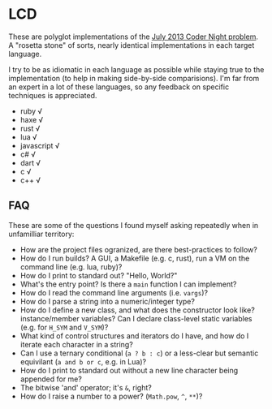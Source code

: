 # LCD

These are polyglot implementations of the [July 2013 Coder Night problem](https://gist.github.com/ambethia/5960316). A "rosetta stone" of sorts, nearly identical implementations in each target language.

I try to be as idiomatic in each language as possible while staying true to the implementation (to help in making side-by-side comparisions). I'm far from an expert in a lot of these languages, so any feedback on specific techniques is appreciated.

* ruby √
* haxe √
* rust √
* lua √
* javascript √
* c# √
* dart √
* c √
* c++ √

## FAQ

These are some of the questions I found myself asking repeatedly when in unfamilliar territory:

* How are the project files ogranized, are there best-practices to follow? 
* How do I run builds? A GUI, a Makefile (e.g. c, rust), run a VM on the command line (e.g. lua, ruby)?
* How do I print to standard out? "Hello, World?"
* What's the entry point? Is there a `main` function I can implement?
* How do I read the command line arguments (i.e. `vargs`)?
* How do I parse a string into a numeric/integer type?
* How do I define a new class, and what does the constructor look like? instance/member variables? Can I declare class-level static variables (e.g. for `H_SYM` and `V_SYM`)?
* What kind of control structures and iterators do I have, and how do I iterate each character in a string?
* Can I use a ternary conditional (`a ? b : c`) or a less-clear but semantic equivilant (`a and b or c`, e.g. in Lua)?
* How do I print to standard out without a new line character being appended for me?
* The bitwise 'and' operator; it's `&`, right?
* How do I raise a number to a power? (`Math.pow`, `^`, `**`)?
